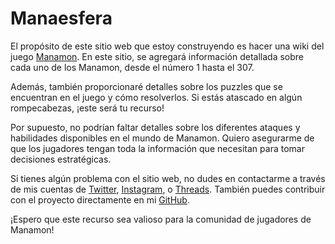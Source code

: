# Manaesfera

El propósito de este sitio web que estoy construyendo es hacer una wiki del juego [Manamon](http://www.vgstorm.com/manamon.php). En este sitio, se agregará información detallada sobre cada uno de los Manamon, desde el número 1 hasta el 307.

Además, también proporcionaré detalles sobre los puzzles que se encuentran en el juego y cómo resolverlos. Si estás atascado en algún rompecabezas, ¡este será tu recurso!

Por supuesto, no podrían faltar detalles sobre los diferentes ataques y habilidades disponibles en el mundo de Manamon. Quiero asegurarme de que los jugadores tengan toda la información que necesitan para tomar decisiones estratégicas.

Si tienes algún problema con el sitio web, no dudes en contactarme a través de mis cuentas de [Twitter](https://twitter.com/eradlercelesta?s=11&t=cWaYT88VvRiK96XzFhP6SA), [Instagram](https://instagram.com/eradlercelesta?igshid=MmIzYWVlNDQ5Yg==), o [Threads](https://www.threads.net/@eradlercelesta). También puedes contribuir con el proyecto directamente en mi [GitHub](https://github.com/MauricioCelesta).

¡Espero que este recurso sea valioso para la comunidad de jugadores de Manamon!
